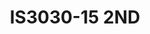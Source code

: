---
featured: true
title: IS3030-15 2ND
tags:
- Island
width: 30
length: 30
description: Go Big or Go Home. Take your brand to new levels with this 2-story island
  booth. Stunning display space from all angles. With 2 receptions, conversation bars,
  a private lounge and even space for a preparation room. The perfect frame for a
  brand that want to impress and position itself.</br></br>Includes:<ul><li>All Hardware
  as shown</li><li>New Graphics with your artwork</li><li>Lights</li><li>Counter</li><li>Furniture*
  (as per availability)</li><li>Friendly Expert Project Management</li></ul></br>Rent
  excludes flooring </br>*Own excludes furniture, flooring & monitors
rent: 106990
own: 253900
obj: ef804a6826404ca5ae0d05031a0afb73
images:
- url: assets/img/booths/IS3030-15-2ND/1.jpg
- url: assets/img/booths/IS3030-15-2ND/2.jpg
- url: assets/img/booths/IS3030-15-2ND/3.jpg
- url: assets/img/booths/IS3030-15-2ND/4.jpg
- url: assets/img/booths/IS3030-15-2ND/5.jpg
- url: assets/img/booths/IS3030-15-2ND/6.jpg
- url: assets/img/booths/IS3030-15-2ND/7.jpg
---